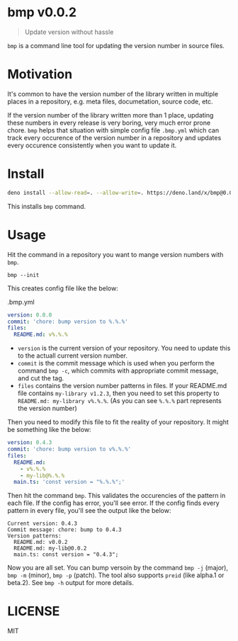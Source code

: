 # bmp v0.0.2

> Update version without hassle

`bmp` is a command line tool for updating the version number in source files.

# Motivation

It's common to have the version number of the library written in multiple places in a repository, e.g. meta files, documetation, source code, etc.

If the version number of the library written more than 1 place, updating these numbers in every release is very boring, very much error prone chore. `bmp` helps that situation with simple config file `.bmp.yml` which can track every occurence of the version number in a repository and updates every occurence consistently when you want to update it.

# Install

```sh
deno install --allow-read=. --allow-write=. https://deno.land/x/bmp@0.0.2/cli.ts
```

This installs `bmp` command.

# Usage

Hit the command in a repository you want to mange version numbers with `bmp`.

```
bmp --init
```

This creates config file like the below:

.bmp.yml

```yaml
version: 0.0.0
commit: 'chore: bump version to %.%.%'
files:
  README.md: v%.%.%
```

- `version` is the current version of your repository. You need to update this to the actuall current version number.
- `commit` is the commit message which is used when you perform the command `bmp -c`, which commits with appropriate commit message, and cut the tag.
- `files` contains the version number patterns in files. If your README.md file contains `my-library v1.2.3`, then you need to set this property to `README.md: my-library v%.%.%`. (As you can see `%.%.%` part represents the version number)

Then you need to modify this file to fit the reality of your repository. It might be something like the below:

```yaml
version: 0.4.3
commit: 'chore: bump version to v%.%.%'
files:
  README.md:
    - v%.%.%
    - my-lib@%.%.%
  main.ts: 'const version = "%.%.%";'
```

Then hit the command `bmp`. This validates the occurencies of the pattern in each file. If the config has error, you'll see error. If the config finds every pattern in every file, you'll see the output like the below:

```
Current version: 0.4.3
Commit message: chore: bump to 0.4.3
Version patterns:
  README.md: v0.0.2
  README.md: my-lib@0.0.2
  main.ts: const version = "0.4.3";
```

Now you are all set. You can bump versoin by the command `bmp -j` (major), `bmp -m` (minor), `bmp -p` (patch). The tool also supports `preid` (like alpha.1 or beta.2). See `bmp -h` output for more details.

# LICENSE

MIT
